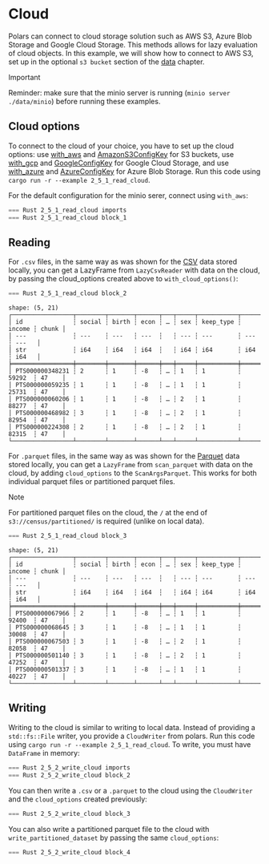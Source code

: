 # Cloud

Polars can connect to cloud storage solution such as AWS S3, Azure Blob Storage and Google Cloud Storage. This methods allows for lazy evaluation of cloud objects. In this example, we will show how to connect to AWS S3, set up in the optional `s3 bucket` section of the [data](../1_start/3_data.md#s3-bucket-optional) chapter. 

> [!IMPORTANT]  
> Reminder: make sure that the minio server is running (`minio server ./data/minio`) before running these examples.

## Cloud options

To connect to the cloud of your choice, you have to set up the cloud options: use [with_aws](https://docs.rs/polars-io/latest/polars_io/cloud/options/struct.CloudOptions.html#method.with_aws) and [AmazonS3ConfigKey](https://docs.rs/polars-io/latest/polars_io/cloud/options/enum.AmazonS3ConfigKey.html) for S3 buckets, use [with_gcp](https://docs.rs/polars-io/latest/polars_io/cloud/options/struct.CloudOptions.html#method.with_gcp) and [GoogleConfigKey](https://docs.rs/polars-io/latest/polars_io/cloud/options/enum.GoogleConfigKey.html) for Google Cloud Storage, and use [with_azure](https://docs.rs/polars-io/latest/polars_io/cloud/options/struct.CloudOptions.html#method.with_azure) and [AzureConfigKey](https://docs.rs/polars-io/latest/polars_io/cloud/options/enum.AzureConfigKey.html) for Azure Blob Storage. Run this code using `cargo run -r --example 2_5_1_read_cloud`.

For the default configuration for the minio serer, connect using `with_aws`: 

```rust
=== Rust 2_5_1_read_cloud imports
=== Rust 2_5_1_read_cloud block_1
```

## Reading

For `.csv` files, in the same way as was shown for the [CSV](2_csv.md) data stored locally, you can get a LazyFrame from `LazyCsvReader` with data on the cloud, by passing the cloud_options created above to `with_cloud_options()`:

```rust
=== Rust 2_5_1_read_cloud block_2
```

```
shape: (5, 21)
┌─────────────────┬────────┬───────┬──────┬───┬─────┬───────────┬────────┬───────┐
│ id              ┆ social ┆ birth ┆ econ ┆ … ┆ sex ┆ keep_type ┆ income ┆ chunk │
│ ---             ┆ ---    ┆ ---   ┆ ---  ┆   ┆ --- ┆ ---       ┆ ---    ┆ ---   │
│ str             ┆ i64    ┆ i64   ┆ i64  ┆   ┆ i64 ┆ i64       ┆ i64    ┆ i64   │
╞═════════════════╪════════╪═══════╪══════╪═══╪═════╪═══════════╪════════╪═══════╡
│ PTS000000348231 ┆ 2      ┆ 1     ┆ -8   ┆ … ┆ 1   ┆ 1         ┆ 59292  ┆ 47    │
│ PTS000000059235 ┆ 1      ┆ 1     ┆ -8   ┆ … ┆ 1   ┆ 1         ┆ 25731  ┆ 47    │
│ PTS000000060206 ┆ 1      ┆ 1     ┆ -8   ┆ … ┆ 2   ┆ 1         ┆ 88277  ┆ 47    │
│ PTS000000468982 ┆ 3      ┆ 1     ┆ -8   ┆ … ┆ 2   ┆ 1         ┆ 82954  ┆ 47    │
│ PTS000000224308 ┆ 2      ┆ 1     ┆ -8   ┆ … ┆ 2   ┆ 1         ┆ 82315  ┆ 47    │
└─────────────────┴────────┴───────┴──────┴───┴─────┴───────────┴────────┴───────┘
```

For `.parquet` files, in the same way as was shown for the [Parquet](3_parquet.md) data stored locally, you can get a `LazyFrame` from `scan_parquet` with data on the cloud, by adding `cloud_options` to the `ScanArgsParquet`. This works for both individual parquet files or partitioned parquet files. 

> [!NOTE]
> For partitioned parquet files on the cloud, the `/` at the end of `s3://census/partitioned/` is required (unlike on local data).

```rust
=== Rust 2_5_1_read_cloud block_3
```

```
shape: (5, 21)
┌─────────────────┬────────┬───────┬──────┬───┬─────┬───────────┬────────┬───────┐
│ id              ┆ social ┆ birth ┆ econ ┆ … ┆ sex ┆ keep_type ┆ income ┆ chunk │
│ ---             ┆ ---    ┆ ---   ┆ ---  ┆   ┆ --- ┆ ---       ┆ ---    ┆ ---   │
│ str             ┆ i64    ┆ i64   ┆ i64  ┆   ┆ i64 ┆ i64       ┆ i64    ┆ i64   │
╞═════════════════╪════════╪═══════╪══════╪═══╪═════╪═══════════╪════════╪═══════╡
│ PTS000000067966 ┆ 2      ┆ 1     ┆ -8   ┆ … ┆ 1   ┆ 1         ┆ 92400  ┆ 47    │
│ PTS000000068645 ┆ 3      ┆ 1     ┆ -8   ┆ … ┆ 1   ┆ 1         ┆ 30008  ┆ 47    │
│ PTS000000067503 ┆ 3      ┆ 1     ┆ -8   ┆ … ┆ 2   ┆ 1         ┆ 82058  ┆ 47    │
│ PTS000000501140 ┆ 3      ┆ 1     ┆ -8   ┆ … ┆ 2   ┆ 1         ┆ 47252  ┆ 47    │
│ PTS000000501337 ┆ 3      ┆ 1     ┆ -8   ┆ … ┆ 1   ┆ 1         ┆ 40227  ┆ 47    │
└─────────────────┴────────┴───────┴──────┴───┴─────┴───────────┴────────┴───────┘
```

## Writing

Writing to the cloud is similar to writing to local data. Instead of providing a `std::fs::File` writer, you provide a `CloudWriter` from polars. Run this code using `cargo run -r --example 2_5_1_read_cloud`. To write, you must have `DataFrame` in memory:

```rust
=== Rust 2_5_2_write_cloud imports
=== Rust 2_5_2_write_cloud block_2
```

You can then write a `.csv` or a `.parquet` to the cloud using the `CloudWriter` and the `cloud_options` created previously:

```rust
=== Rust 2_5_2_write_cloud block_3
```

You can also write a partitioned parquet file to the cloud with `write_partitioned_dataset` by passing the same `cloud_options`:

```rust
=== Rust 2_5_2_write_cloud block_4
```